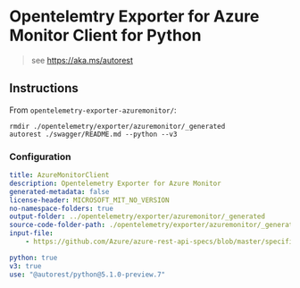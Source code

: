 # Opentelemtry Exporter for Azure Monitor Client for Python

> see https://aka.ms/autorest

## Instructions

From `opentelemetry-exporter-azuremonitor/`:

```
rmdir ./opentelemetry/exporter/azuremonitor/_generated
autorest ./swagger/README.md --python --v3
```

### Configuration

```yaml
title: AzureMonitorClient
description: Opentelemetry Exporter for Azure Monitor
generated-metadata: false
license-header: MICROSOFT_MIT_NO_VERSION
no-namespace-folders: true
output-folder: ../opentelemetry/exporter/azuremonitor/_generated
source-code-folder-path: ./opentelemetry/exporter/azuremonitor/_generated
input-file: 
    - https://github.com/Azure/azure-rest-api-specs/blob/master/specification/applicationinsights/data-plane/Monitor.Exporters/preview/2020-09-15_Preview/swagger.json

python: true
v3: true
use: "@autorest/python@5.1.0-preview.7"
```
